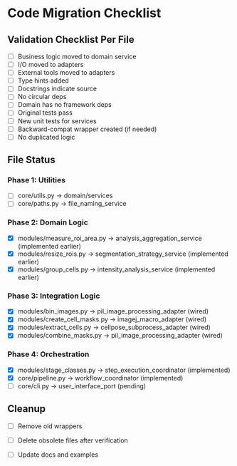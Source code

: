 # Code Migration Checklist

## Validation Checklist Per File
- [ ] Business logic moved to domain service
- [ ] I/O moved to adapters
- [ ] External tools moved to adapters
- [ ] Type hints added
- [ ] Docstrings indicate source
- [ ] No circular deps
- [ ] Domain has no framework deps
- [ ] Original tests pass
- [ ] New unit tests for services
- [ ] Backward-compat wrapper created (if needed)
- [ ] No duplicated logic

## File Status

### Phase 1: Utilities
- [ ] core/utils.py → domain/services
- [ ] core/paths.py → file_naming_service

### Phase 2: Domain Logic
- [x] modules/measure_roi_area.py → analysis_aggregation_service (implemented earlier)
- [x] modules/resize_rois.py → segmentation_strategy_service (implemented earlier)
- [x] modules/group_cells.py → intensity_analysis_service (implemented earlier)

### Phase 3: Integration Logic
- [x] modules/bin_images.py → pil_image_processing_adapter (wired)
- [x] modules/create_cell_masks.py → imagej_macro_adapter (wired)
- [x] modules/extract_cells.py → cellpose_subprocess_adapter (wired)
- [x] modules/combine_masks.py → pil_image_processing_adapter (wired)

### Phase 4: Orchestration
- [x] modules/stage_classes.py → step_execution_coordinator (implemented)
- [x] core/pipeline.py → workflow_coordinator (implemented)
- [ ] core/cli.py → user_interface_port (pending)

## Cleanup
- [ ] Remove old wrappers
- [ ] Delete obsolete files after verification
- [ ] Update docs and examples


